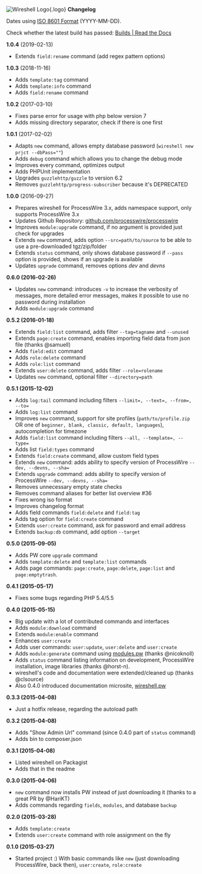 ![Wireshell Logo](/img/favicon-16x16.png){.logo} **Changelog**

Dates using [ISO 8601 Format](http://www.iso.org/iso/iso8601) (YYYY-MM-DD).

Check whether the latest build has passed: [Builds | Read the Docs](https://readthedocs.org/projects/wireshell/builds/)

**1.0.4** (2019-02-13)

- Extends `field:rename` command (add regex pattern options)

**1.0.3** (2018-11-16)

- Adds `template:tag` command
- Adds `template:info` command
- Adds `field:rename` command

**1.0.2** (2017-03-10)

- Fixes parse error for usage with php below version 7
- Adds missing directory separator, check if there is one first

**1.0.1** (2017-02-02)

- Adapts `new` command, allows empty database password (`wireshell new prjct --dbPass=""`)
- Adds `debug` command which allows you to change the debug mode
- Improves every command, optimizes output
- Adds PHPUnit implementation
- Upgrades `guzzlehttp/guzzle` to version 6.2
- Removes `guzzlehttp/progress-subscriber` because it's DEPRECATED

**1.0.0** (2016-09-27)

- Prepares wireshell for ProcessWire 3.x, adds namespace support, only supports ProcessWire 3.x
- Updates Github Repository: [github.com/processwire/processwire](https://github.com/processwire/processwire)
- Improves `module:upgrade` command, if no argument is provided just check for upgrades
- Extends `new` command, adds option `--src=path/to/source` to be able to use a pre-downloaded tgz/zip/folder
- Extends `status` command, only shows database password if `--pass` option is provided, shows if an upgrade is available
- Updates `upgrade` command, removes options *dev* and *devns*

**0.6.0 (2016-02-26)**

- Updates `new` command: introduces `-v` to increase the verbosity of messages, more detailed error messages, makes it possible to use no password during installation
- Adds `module:upgrade` command

**0.5.2 (2016-01-18)**

- Extends `field:list` command, adds filter `--tag=tagname` and `--unused`
- Extends `page:create` command, enables importing field data from json file (thanks @samuell)
- Adds `field:edit` command
- Adds `role:delete` command
- Adds `role:list` command
- Extends `user:delete` command, adds filter `--role=rolename`
- Updates `new` command, optional filter `--directory=path`

**0.5.1 (2015-12-02)** 

- Adds `log:tail` command including filters `--limit=, --text=, --from=, --to=`
- Adds `log:list` command
- Improves `new` command, support for site profiles (`path/to/profile.zip` OR one of `beginner, blank, classic, default, languages`), autocompletion for timezone
- Adds `field:list` command including filters `--all, --template=, --type=`
- Adds list `field:types` command
- Extends `field:create` command, allow custom field types
- Extends `new` command: adds ability to specify version of ProcessWire `--dev, --devns, --sha=`
- Extends `upgrade` command: adds ability to specify version of ProcessWire `--dev, --devns, --sha=`
- Removes unnecessary empty state checks
- Removes command aliases for better list overview #36
- Fixes wrong iso format
- Improves changelog format
- Adds field commands `field:delete` and `field:tag`
- Adds tag option for `field:create` command
- Extends `user:create` command, ask for password and email address
- Extends `backup:db` command, add option `--target`

**0.5.0 (2015-09-05)** 

- Adds PW core `upgrade` command
- Adds `template:delete` and `template:list` commands
- Adds page commands: `page:create`, `page:delete`, `page:list` and `page:emptytrash`.

**0.4.1 (2015-05-17)** 

- Fixes some bugs regarding PHP 5.4/5.5

**0.4.0 (2015-05-15)** 

- Big update with a lot of contributed commands and interfaces 
- Adds `module:download` command
- Extends `module:enable` command
- Enhances `user:create`
- Adds user commands: `user:update`, `user:delete` and `user:create`
- Adds `module:generate` command using <a href="http://modules.pw">modules.pw</a> (thanks @nicoknoll)
- Adds `status` command listing information on development, ProcessWire installation, image libraries (thanks @horst-n).
- wireshell's code and documentation were extended/cleaned up (thanks @clsource)
- Also 0.4.0 introduced documentation microsite, [wireshell.pw](http://wireshell.pw)

**0.3.3 (2015-04-08)**

- Just a hotfix release, regarding the autoload path

**0.3.2 (2015-04-08)** 

- Adds "Show Admin Url" command (since 0.4.0 part of `status` command)
- Adds bin to composer.json

**0.3.1 (2015-04-08)** 

- Listed wireshell on Packagist
- Adds that in the readme

**0.3.0 (2015-04-06)** 

- `new` command now installs PW instead of just downloading it (thanks to a great PR by @HariKT)
- Adds commands regarding `fields`, `modules`, and database `backup`

**0.2.0 (2015-03-28)** 

- Adds `template:create`
- Extends `user:create` command with role assignment on the fly

**0.1.0 (2015-03-27)** 

- Started project :) With basic commands like `new` (just downloading ProcessWire, back then), `user:create`, `role:create`
